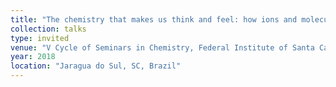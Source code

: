 ```yaml
---
title: "The chemistry that makes us think and feel: how ions and molecules control our behavior"
collection: talks
type: invited
venue: "V Cycle of Seminars in Chemistry, Federal Institute of Santa Catarina for Science, Technology and Education, Brazil"
year: 2018
location: "Jaragua do Sul, SC, Brazil"
---
```

